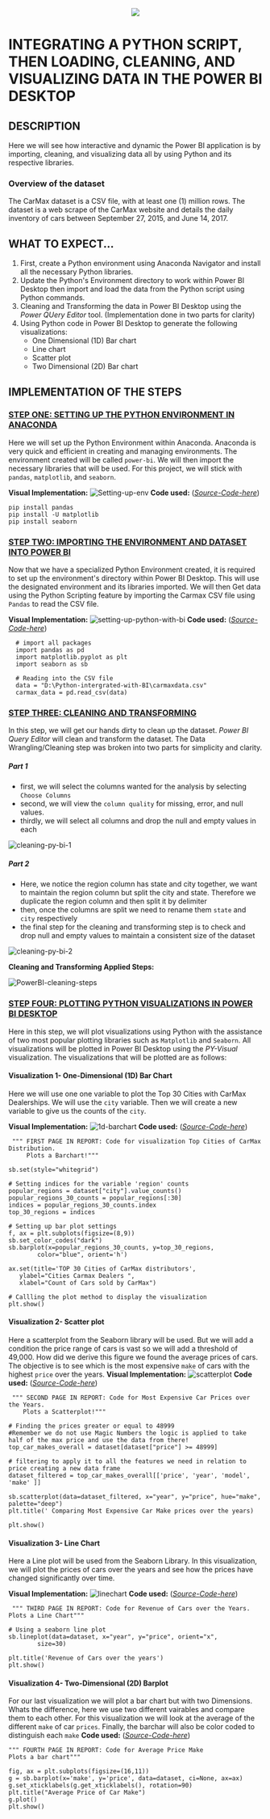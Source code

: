 <p align="center">
  <img src="https://github.com/deepakm925/Power-BI/blob/main/When-Python-meets-Power-BI/resources/heading-python.png"/>

 # INTEGRATING A PYTHON SCRIPT, THEN LOADING, CLEANING, AND VISUALIZING DATA IN THE POWER BI DESKTOP

## DESCRIPTION
Here we will see how interactive and dynamic the Power BI application is by importing, cleaning, and visualizing data all by using Python and its respective libraries. 

### Overview of the dataset
The CarMax dataset is a CSV file, with at least one (1) million rows. The dataset is a web scrape of the CarMax website and details the daily inventory of cars between September 27, 2015, and June 14, 2017.

## WHAT TO EXPECT...
1. First, create a Python environment using Anaconda Navigator and install all the necessary Python libraries.
2. Update the Python's Environment directory to work within Power BI Desktop then import and load the data from the Python script using Python commands.  
3. Cleaning and Transforming the data in Power BI Desktop using the *Power QUery Editor* tool. (Implementation done in two parts for clarity)
4. Using Python code in Power BI Desktop to generate the following visualizations:
    - One Dimensional (1D) Bar chart
    - Line chart
    - Scatter plot
    - Two Dimensional (2D) Bar chart

## IMPLEMENTATION OF THE STEPS 

### <ins> **STEP ONE: SETTING UP THE PYTHON ENVIRONMENT IN ANACONDA**</ins>

Here we will set up the Python Environment within Anaconda. Anaconda is very quick and efficient in creating and managing environments. The environment created will be called `power-bi`. We will then import the necessary libraries that will be used. For this project, we will stick with `pandas`, `matplotlib`, and `seaborn`. 

**Visual Implementation:**
![Setting-up-env](https://github.com/deepakm925/Power-BI/blob/main/When-Python-meets-Power-BI/Integrating-a-Python-Script-to-create-a-report-in-BI/resources/setting-up-python%20environment.gif)
**Code used:** ([*Source-Code-here*](https://github.com/deepakm925/Power-BI/blob/main/When-Python-meets-Power-BI/Integrating-a-Python-Script-to-create-a-report-in-BI/resources/carmax_analysis_code.py))

    pip install pandas
    pip install -U matplotlib
    pip install seaborn

### <ins> STEP TWO: IMPORTING THE ENVIRONMENT AND DATASET INTO POWER BI </ins>

Now that we have a specialized Python Environment created, it is required to set up the environment's directory within Power BI Desktop. This will use the designated environment and its libraries imported. We will then Get data using the Python Scripting feature by importing the Carmax CSV file using `Pandas` to read the CSV file. 

**Visual Implementation:**
![setting-up-python-with-bi](https://github.com/deepakm925/Power-BI/blob/main/When-Python-meets-Power-BI/Integrating-a-Python-Script-to-create-a-report-in-BI/resources/getting-data-with%20python-in-Power%20BI.gif)
**Code used:** ([*Source-Code-here*](https://github.com/deepakm925/Power-BI/blob/main/When-Python-meets-Power-BI/Integrating-a-Python-Script-to-create-a-report-in-BI/resources/carmax_analysis_code.py))

      # import all packages 
      import pandas as pd
      import matplotlib.pyplot as plt
      import seaborn as sb

      # Reading into the CSV file
      data = "D:\Python-intergrated-with-BI\carmaxdata.csv"
      carmax_data = pd.read_csv(data)
    

### <ins> **STEP THREE: CLEANING AND TRANSFORMING**</ins>
In this step, we will get our hands dirty to clean up the dataset. *Power BI Query Editor* will clean and transform the dataset. The Data Wrangling/Cleaning step was broken into two parts for simplicity and clarity. 

##### Part 1
- first, we will select the columns wanted for the analysis by selecting `Choose Columns`
- second, we will view the `column quality` for missing, error, and null values.
- thirdly, we will select all columns and drop the null and empty values in each


![cleaning-py-bi-1](https://github.com/deepakm925/Power-BI/blob/main/When-Python-meets-Power-BI/Integrating-a-Python-Script-to-create-a-report-in-BI/resources/py-bi-cleaning-1.gif)

##### Part 2
- Here, we notice the region column has state and city together, we want to maintain the region column but split the city and state. Therefore we duplicate the region column and then split it by delimiter
- then, once the columns are split we need to rename them `state` and `city` respectively
- the final step for the cleaning and transforming step is to check and drop null and empty values to maintain a consistent size of the dataset


![cleaning-py-bi-2](https://github.com/deepakm925/Power-BI/blob/main/When-Python-meets-Power-BI/Integrating-a-Python-Script-to-create-a-report-in-BI/resources/py-bi-cleaning-2.gif)

**Cleaning and Transforming Applied Steps:**

![PowerBI-cleaning-steps](https://github.com/deepakm925/Power-BI/blob/main/When-Python-meets-Power-BI/Integrating-a-Python-Script-to-create-a-report-in-BI/resources/filtered-steps-cleaning.png)


### <ins> **STEP FOUR: PLOTTING PYTHON VISUALIZATIONS IN POWER BI DESKTOP**</ins>
Here in this step, we will plot visualizations using Python with the assistance of two most popular plotting libraries such as `Matplotlib` and `Seaborn`. All visualizations will be plotted in Power BI Desktop using the *PY-Visual* visualization. The visualizations that will be plotted are as follows:

#### Visualization 1- One-Dimensional (1D) Bar Chart
Here we will use one one variable to plot the Top 30 Cities with CarMax Dealerships. We will use the `city` variable. Then we will create a new variable to give us the counts of the `city`.

**Visual Implementation:**
![1d-barchart](https://github.com/deepakm925/Power-BI/blob/main/When-Python-meets-Power-BI/Integrating-a-Python-Script-to-create-a-report-in-BI/resources/viz-page-1.gif)
**Code used:** ([*Source-Code-here*](https://github.com/deepakm925/Power-BI/blob/main/When-Python-meets-Power-BI/Integrating-a-Python-Script-to-create-a-report-in-BI/resources/carmax_analysis_code.py))

     """ FIRST PAGE IN REPORT: Code for visualization Top Cities of CarMax Distribution.
         Plots a Barchart!""" 

    sb.set(style="whitegrid")

    # Setting indices for the variable 'region' counts
    popular_regions = dataset["city"].value_counts()
    popular_regions_30_counts = popular_regions[:30]
    indices = popular_regions_30_counts.index
    top_30_regions = indices

    # Setting up bar plot settings 
    f, ax = plt.subplots(figsize=(8,9))
    sb.set_color_codes("dark")
    sb.barplot(x=popular_regions_30_counts, y=top_30_regions,
            color="blue", orient='h')

    ax.set(title='TOP 30 Cities of CarMax distributors',
       ylabel="Cities Carmax Dealers ",
       xlabel="Count of Cars sold by CarMax")
       
    # Callling the plot method to display the visualization
    plt.show()

#### Visualization 2- Scatter plot
Here a scatterplot from the Seaborn library will be used. But we will add a condition the price range of cars is vast so we will add a threshold of 49,000. How did we derive this figure we found the average prices of cars. The objective is to see which is the most expensive `make` of cars with the highest `price` over the years. 
**Visual Implementation:**
![scatterplot](https://github.com/deepakm925/Power-BI/blob/main/When-Python-meets-Power-BI/Integrating-a-Python-Script-to-create-a-report-in-BI/resources/viz-page-2.gif)
**Code used:** ([*Source-Code-here*](https://github.com/deepakm925/Power-BI/blob/main/When-Python-meets-Power-BI/Integrating-a-Python-Script-to-create-a-report-in-BI/resources/carmax_analysis_code.py))

     """ SECOND PAGE IN REPORT: Code for Most Expensive Car Prices over the Years. 
        Plots a Scatterplot!""" 

    # Finding the prices greater or equal to 48999
    #Remember we do not use Magic Numbers the logic is applied to take half of the max price and use the data from there!
    top_car_makes_overall = dataset[dataset["price"] >= 48999]
  
    # filtering to apply it to all the features we need in relation to price creating a new data frame 
    dataset_filtered = top_car_makes_overall[['price', 'year', 'model', 'make' ]]
    
    sb.scatterplot(data=dataset_filtered, x="year", y="price", hue="make", palette="deep")
    plt.title(' Comparing Most Expensive Car Make prices over the years)

    plt.show()

#### Visualization 3- Line Chart
Here a Line plot will be used from the Seaborn Library. In this visualization, we will plot the prices of cars over the years and see how the prices have changed significantly over time. 

**Visual Implementation:**
![linechart](https://github.com/deepakm925/Power-BI/blob/main/When-Python-meets-Power-BI/Integrating-a-Python-Script-to-create-a-report-in-BI/resources/viz-page-3.gif)
**Code used:** ([*Source-Code-here*](https://github.com/deepakm925/Power-BI/blob/main/When-Python-meets-Power-BI/Integrating-a-Python-Script-to-create-a-report-in-BI/resources/carmax_analysis_code.py))

     """ THIRD PAGE IN REPORT: Code for Revenue of Cars over the Years. 
    Plots a Line Chart""" 

    # Using a seaborn line plot
    sb.lineplot(data=dataset, x="year", y="price", orient="x", 
            size=30)

    plt.title('Revenue of Cars over the years')
    plt.show()

#### Visualization 4- Two-Dimensional (2D) Barplot 
For our last visualization we will plot a bar chart but with two Dimensions. Whats the difference, here we use two different vairables and compare them to each other. For this visualization we will look at the average of the different `make` of car `prices`. Finally, the barchar will also be color coded to distinguish each `make`
**Code used:** ([*Source-Code-here*](https://github.com/deepakm925/Power-BI/blob/main/When-Python-meets-Power-BI/Integrating-a-Python-Script-to-create-a-report-in-BI/resources/carmax_analysis_code.py))

    """ FOURTH PAGE IN REPORT: Code for Average Price Make 
    Plots a bar chart""" 

    fig, ax = plt.subplots(figsize=(16,11))
    g = sb.barplot(x='make', y='price', data=dataset, ci=None, ax=ax)
    g.set_xticklabels(g.get_xticklabels(), rotation=90)
    plt.title("Average Price of Car Make")
    g.plot()
    plt.show()
